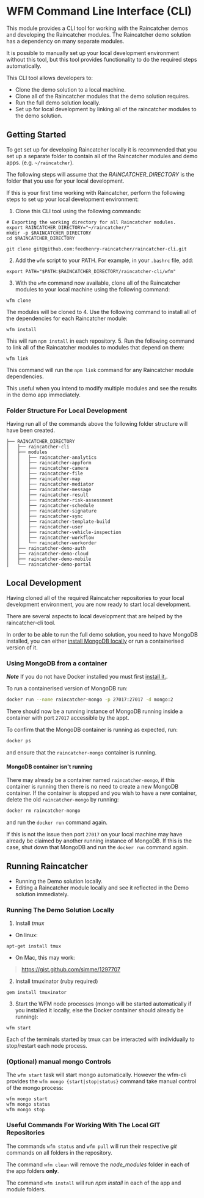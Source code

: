 # WFM Command Line Interface (CLI)

This module provides a CLI tool for working with the Raincatcher demos and developing the Raincatcher modules. The Raincatcher demo solution has a dependency on many separate modules. 

It is possible to manually set up your local development environment without this tool, but this tool provides functionality to do the required steps automatically.

This CLI tool allows developers to:

- Clone the demo solution to a local machine.
- Clone all of the Raincatcher modules that the demo solution requires.
- Run the full demo solution locally.
- Set up for local development by linking all of the raincatcher modules to the demo solution.

## Getting Started

To get set up for developing Raincatcher locally it is recommended that you set up a separate folder to contain all of the Raincatcher modules and demo apps. (e.g. `~/raincatcher`).


The following steps will assume that the *RAINCATCHER_DIRECTORY* is the folder that you use for your local development.

If this is your first time working with Raincatcher, perform the following steps to set up your local development environment:

1. Clone this CLI tool using the following commands:
```
# Exporting the working directory for all Raincatcher modules.
export RAINCATCHER_DIRECTORY="~/raincatcher/"
mkdir -p $RAINCATCHER_DIRECTORY
cd $RAINCATCHER_DIRECTORY

git clone git@github.com:feedhenry-raincatcher/raincatcher-cli.git
```
2. Add the `wfm` script to your PATH. For example, in your `.bashrc` file, add:
```
export PATH="$PATH:$RAINCATCHER_DIRECTORY/raincatcher-cli/wfm"
```
3. With the `wfm` command now available, clone all of the Raincatcher modules to your local machine using the following command:
```
wfm clone
```
The modules will be cloned to 
4. Use the following command to install all of the dependencies for each Raincatcher module:
```
wfm install
```
This will run `npm install` in each repository.
5. Run the following command to link all of the Raincatcher modules to modules that depend on them:
```
wfm link
```
This command will run the `npm link` command for any Raincatcher module dependencies.

This useful when you intend to modify multiple modules and see the results in the demo app immediately.

### Folder Structure For Local Development

Having run all of the commands above the following folder structure will have been created.

```
├── RAINCATCHER_DIRECTORY
│   ├── raincatcher-cli
│   ├── modules
│   │   ├── raincatcher-analytics
│   │   ├── raincatcher-appform
│   │   ├── raincatcher-camera
│   │   ├── raincatcher-file
│   │   ├── raincatcher-map
│   │   ├── raincatcher-mediator
│   │   ├── raincatcher-message
│   │   ├── raincatcher-result
│   │   ├── raincatcher-risk-assessment
│   │   ├── raincatcher-schedule
│   │   ├── raincatcher-signature
│   │   ├── raincatcher-sync
│   │   ├── raincatcher-template-build
│   │   ├── raincatcher-user
│   │   ├── raincatcher-vehicle-inspection
│   │   ├── raincatcher-workflow
│   │   └── raincatcher-workorder
│   ├── raincatcher-demo-auth
│   ├── raincatcher-demo-cloud
│   ├── raincatcher-demo-mobile
│   └── raincatcher-demo-portal
```

## Local Development

Having cloned all of the required Raincatcher repositories to your local development environment, you are now ready to start local development.

There are several aspects to local development that are helped by the raincatcher-cli tool.

In order to be able to run the full demo solution, you need to have MongoDB installed, you can either [install MongoDB locally](https://docs.mongodb.com/manual/installation/)
or run a containerised version of it.

### Using MongoDB from a container

***Note*** If you do not have Docker installed you must first [install it.](https://docs.docker.com/engine/installation/).

To run a containerised version of MongoDB run:

```bash
docker run --name raincatcher-mongo -p 27017:27017 -d mongo:2
```

There should now be a running instance of MongoDB running inside a container with port `27017` accessible by the appt. 

To confirm that the MongoDB container is running as expected, run:

```bash
docker ps
```

and ensure that the `raincatcher-mongo` container is running.

#### MongoDB container isn't running

There may already be a container named `raincatcher-mongo`,
if this container is running then there is no need to create a new MongoDB container. If the container is stopped and you wish
to have a new container, delete the old `raincatcher-mongo` by running:

```bash
docker rm raincatcher-mongo
```

and run the `docker run` command again.

If this is not the issue then port `27017` on your local machine may have already be claimed by another running instance of MongoDB.
If this is the case, shut down that MongoDB and run the `docker run` command again.

## Running Raincatcher

- Running the Demo solution locally.
- Editing a Raincatcher module locally and see it reflected in the Demo solution immediately.

### Running The Demo Solution Locally
1. Install *tmux*
  * On linux:
```
apt-get install tmux
```
  * On Mac, this may work:
> https://gist.github.com/simme/1297707

2. Install tmuxinator (ruby required)
```
gem install tmuxinator
```
3. Start the WFM node processes (mongo will be started automatically if you installed it locally, else the Docker container should already be running):
```
wfm start
```

Each of the terminals started by tmux can be interacted with individually to stop/restart each node process.

### (Optional) manual mongo Controls
The `wfm start` task will start mongo automatically.  However the wfm-cli provides the `wfm mongo {start|stop|status}` command take manual control of the mongo process:
```
wfm mongo start
wfm mongo status
wfm mongo stop
```

### Useful Commands For Working With The Local GIT Repositories
The commands `wfm status` and `wfm pull` will run their respective _git_ commands on all folders in the repository.

The command `wfm clean` will remove the *node_modules* folder in each of the app folders **only**.

The command `wfm install` will run *npm install* in each of the app and module folders.



